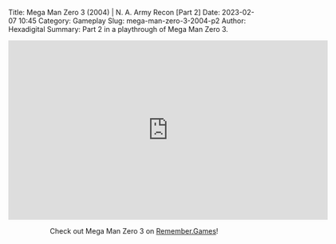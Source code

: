 Title: Mega Man Zero 3 (2004) | N. A. Army Recon [Part 2]
Date: 2023-02-07 10:45
Category: Gameplay
Slug: mega-man-zero-3-2004-p2
Author: Hexadigital
Summary: Part 2 in a playthrough of Mega Man Zero 3.

<center><iframe src="https://www.youtube.com/embed/tQrKXvNjGjU?feature=oembed" allow="accelerometer; autoplay; encrypted-media; gyroscope; picture-in-picture" width="640" height="360" frameborder="0"></iframe>

Check out Mega Man Zero 3 on [Remember.Games](https://remember.games/game/4374/mega-man-zero-3/)!</center>

